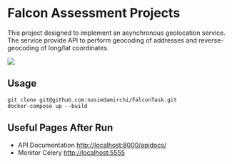 
# Falcon Assessment Projects
This project designed to implement an asynchronous geolocation service. The service provide API to perform geocoding of addresses and reverse-geocoding of long/lat coordinates.
 
 ![](never_ended.gif)
## Usage  

    git clone git@github.com:nasimdamirchi/FalconTask.git
    docker-compose up --build

## Useful Pages After Run  
+ API Documentation [http://localhost:8000/apidocs/](http://localhost:8000/apidocs/)
+ Monitor Celery [http://localhost:5555](http://localhost:5555)

